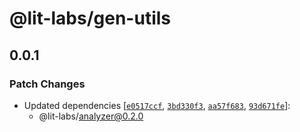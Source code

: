# @lit-labs/gen-utils

## 0.0.1

### Patch Changes

- Updated dependencies [[`e0517ccf`](https://github.com/lit/lit/commit/e0517ccf79d983a8d6ec53969f29e130830fe3e8), [`3bd330f3`](https://github.com/lit/lit/commit/3bd330f3db4c2f618181b8602563db3ab879f33d), [`aa57f683`](https://github.com/lit/lit/commit/aa57f6838fa12ec0cb1d1ea0a108edeef67b9ede), [`93d671fe`](https://github.com/lit/lit/commit/93d671feab82688a79fc60ba22cf204fa4ca02ec)]:
  - @lit-labs/analyzer@0.2.0
